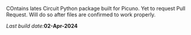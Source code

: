 COntains lates Circuit Python package built for Picuno. Yet to request Pull Request. Will do so after files are confirmed to work properly.

<i>Last build date:</i><b>02-Apr-2024</b>
